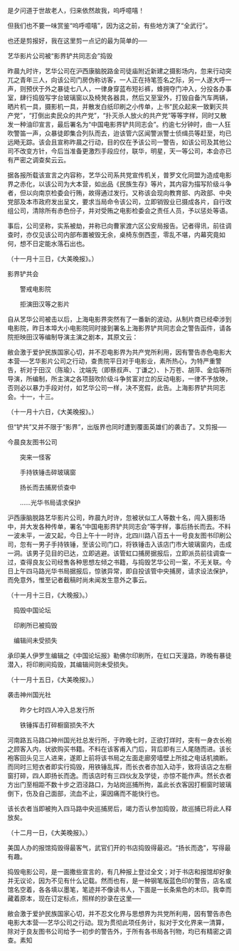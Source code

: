 是夕问道于世故老人，归来依然故我，呜呼噫嘻！

  

但我们也不要一味赏鉴“呜呼噫嘻”，因为这之前，有些地方演了“全武行”。

也还是剪报好，我在这里剪一点记的最为简单的──

  

艺华影片公司被“影界铲共同志会”捣毁

  

昨晨九时许，艺华公司在沪西康脑脱路金司徒庙附近新建之摄影场内，忽来行动突兀之青年三人，向该公司门房伪称访客，一人正在持笔签名之际，另一人遂大呼一声，则预伏于外之暴徒七八人，一律身穿蓝布短衫裤，蜂拥夺门冲入，分投各办事室，肆行捣毁写字台玻璃窗以及椅凳各器具，然后又至室外，打毁自备汽车两辆，晒片机一具，摄影机一具，并散发白纸印刷之小传单，上书“民众起来一致剿灭共产党”，“打倒出卖民众的共产党”，“扑灭杀人放火的共产党”等等字样，同时又散发一种油印宣言，最后署名为“中国电影界铲共同志会”。约逾七分钟时，由一人狂吹警笛一声，众暴徒即集合列队而去，迨该管六区闻警派警士侦缉员等赶至，均已远飏无踪。该会且宣称昨晨之行动，目的仅在予该公司一警告，如该公司及其他公司不改变方针，今后当准备更激烈手段应付，联华，明星，天一等公司，本会亦已有严密之调查矣云云。

据各报所载该宣言之内容称，艺华公司系共党宣传机关，普罗文化同盟为造成电影界之赤化，以该公司为大本营，如出品《民族生存》等片，其内容为描写阶级斗争者，但以向南京检委会行贿，故得通过发行。又称该会现向教育部、内政部、中央党部及本市政府发出呈文，要求当局命令该公司，立即销毁业已摄成各片，自行改组公司，清除所有赤色份子，并对受贿之电影检委会之责任人员，予以惩处等语。

事后，公司坚称，实系被劫，并称已向曹家渡六区公安局报告。记者得讯，前往调查时，亦仅见该公司内部布置被毁无余，桌椅东倒西歪，零乱不堪，内幕究竟如何，想不日定能水落石出也。

  

（十一月十三日，《大美晚报》。）

  

影界铲共会

　　警戒电影院

　　拒演田汉等之影片

  

自从艺华公司被击以后，上海电影界突然有了一番新的波动，从制片商已经牵涉到电影院，昨日本埠大小电影院同时接到署名上海影界铲共同志会之警告函件，请各院拒映田汉等编制导演主演之剧本，其原文云：

  

敝会激于爱护民族国家心切，并不忍电影界为共产党所利用，因有警告赤色电影大本营──艺华影片公司之行动，查贵院平日对于电影业，素所热心，为特严重警告，祈对于田汉（陈瑜）、沈端先（即蔡叔声、丁谦之）、卜万苍、胡萍、金焰等所导演，所编制，所主演之各项鼓吹阶级斗争贫富对立的反动电影，一律不予放映，否则必以暴力手段对付，如艺华公司一样，决不宽假，此告。上海影界铲共同志会。十一，十三。

  

（十一月十六日，《大美晚报》。）

  

但“铲共”又并不限于“影界”，出版界也同时遭到覆面英雄们的袭击了。又剪报──

  

今晨良友图书公司

　　突来一怪客

　　手持铁锤击碎玻璃窗

　　扬长而去捕房侦查中

　　……光华书局请求保护

  

沪西康脑脱路艺华影片公司，昨晨九时许，忽被状似工人等数十名，闯入摄影场中，并大发各种传单，署名“中国电影界铲共同志会”等字样，事后扬长而去。不料一波未平，一波又起，今日上午十一时许，北四川路八百五十一号良友图书印刷公司，忽有一男子手持铁锤，至该公司门口，将铁锤击入该店门市大玻璃窗内，击成一洞。该男子见目的已达，立即逃避。该管虹口捕房据报后，立即派员前往调查一过，查得良友公司经售各种思想左倾之书籍，与捣毁艺华公司一案，不无关联。今日上午四马路光华书局据报后，惊骇异常，即自投该管中央捕房，请求设法保护，而免意外，惟至记者截稿时尚未闻发生意外之事云。

  

（十一月十三日，《大晚报》。）　　

  

　捣毁中国论坛

　印刷所已被捣毁

　编辑间未受损失

承印美人伊罗生编辑之《中国论坛报》勒佛尔印刷所，在虹口天潼路，昨晚有暴徒潜入，将印刷间捣毁，其编辑间则未受损失。

  

（十一月十五日，《大美晚报》。）　　

  

袭击神州国光社

　　昨夕七时四人冲入总发行所

　　铁锤挥击打碎橱窗损失不大

  

河南路五马路口神州国光社总发行所，于昨晚七时，正欲打烊时，突有一身衣长袍之顾客入内，状欲购买书籍。不料在该客甫入门后，背后即有三人尾随而进。该长袍客回头见三人进来，遂即上前将该书局之左面走廊旁墙壁上所挂之电话机摘断。而同时三短衣者即实行捣毁，用铁锤乱挥，而长衣者亦加入动手，致将该店之左橱窗打碎，四人即扬长而逸。而该店时有三四伙友及学徒，亦惊不能作声。然长衣者方出门至相距不数十步之泗泾路口，为站岗巡捕所拘，盖此长衣客因打橱窗时玻璃倒下，伤及自己面部，流血不止，渠因痛而不能快行也。

该长衣者当即被拘入四马路中央巡捕房后，竭力否认参加捣毁，故巡捕已将此人释放矣。

  

（十二月一日，《大美晚报》。）　　

  

美国人办的报馆捣毁得最客气，武官们开的书店捣毁得最迟。“扬长而逸”，写得最有趣。

捣毁电影公司，是一面撒些宣言的，有几种报上登过全文；对于书店和报馆却好象并无议论，因为不见有什么记载。然而也有，是一种钢笔版蓝色印的警告，店名或馆名空着，各各填以墨笔，笔迹并不像读书人，下面是一长条紫色的木印。我幸而藏着原本，现在订定标点，照样的抄录在这里──

  

敝会激于爱护民族国家心切，并不忍文化界与思想界为共党所利用，因有警告赤色电影大本营──艺华公司之行动。现为贯彻此项任务计，拟对于文化界来一清算，除对于良友图书公司给予一初步的警告外，于所有各书局各刊物，均已有精密之调查。素知